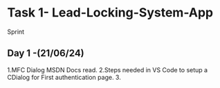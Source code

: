 # Task 1- Lead-Locking-System-App
Sprint
## Day 1 -(21/06/24)
1.MFC Dialog MSDN Docs read.
2.Steps needed in VS Code to setup a CDialog for First authentication page.
3.

